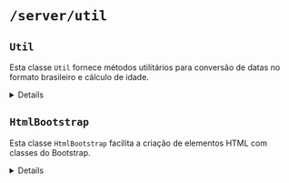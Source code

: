 # `/server/util`
## `Util`

Esta classe `Util` fornece métodos utilitários para conversão de datas no formato brasileiro e cálculo de idade.
<details>

### Métodos

#### `static converteDataBR(dataTexto)`

Converte uma data no formato brasileiro (dd/mm/yyyy) para um objeto `Date` do JavaScript.

##### Parâmetros

- `dataTexto` (string): A data no formato "dd/mm/yyyy".

##### Retorno

- `Date`: Um objeto `Date` correspondente.


##### Exemplo de Uso

```javascript
import Util from './Util';

const data = Util.converteDataBR('30/06/2024');
console.log(data); // Saída: Sun Jun 30 2024 00:00:00 GMT-0300 (Horário Padrão de Brasília)
```

#### `static calcularIdade(dataNascimento)`

Calcula a idade com base na data de nascimento fornecida.

##### Parâmetros

- `dataNascimento` (Date): Um objeto `Date` representando a data de nascimento.

##### Retorno

- `number`: A idade calculada.

##### Exemplo de Uso

```javascript
import Util from './Util';

const dataNascimento = Util.converteDataBR('15/04/1990');
const idade = Util.calcularIdade(dataNascimento);
console.log(idade); // Saída: A idade calculada com base na data atual
```
### Notas

- O método `converteDataBR` assume que o formato da data de entrada é sempre "dd/mm/yyyy".
- O método `calcularIdade` leva em consideração as diferenças de meses e dias ao calcular a idade.

### Instalação

Certifique-se de que a classe `Util` está exportada corretamente no seu arquivo e importada onde necessário.

```javascript
// No arquivo Util.js
export default Util;

// No arquivo onde você deseja usar a classe Util
import Util from './caminho/para/Util';
```
</details>

## `HtmlBootstrap`

Esta classe `HtmlBootstrap` facilita a criação de elementos HTML com classes do Bootstrap.

<details>

### Métodos

#### `static criarElemento(tag, classes=null, texto=null, link=null, title=null, dataToggle=null, style=null)`

Cria um elemento HTML de acordo com os parâmetros fornecidos.

##### Parâmetros

- `tag` (string): A tag do elemento HTML (e.g., 'div', 'span').
- `classes` (string, opcional): Classes CSS a serem aplicadas ao elemento.
- `texto` (string, opcional): Texto a ser inserido no elemento.
- `link` (string, opcional): URL para elementos de link.
- `title` (string, opcional): Título do elemento.
- `dataToggle` (string, opcional): Atributo data-toggle.
- `style` (string, opcional): Estilos CSS a serem aplicados ao elemento.

##### Retorno

- `HTMLElement`: O elemento HTML criado.

##### Exemplo de Uso

```javascript
import HtmlBootstrap from './HtmlBootstrap';

const div = HtmlBootstrap.criarElemento('div', 'my-class', 'Hello World');
document.body.appendChild(div);
```
#### `static criarElementoId(tag, id, classes=null, texto=null, link=null, title=null, dataToggle=null, style=null)`

Cria um elemento HTML com um ID específico.

##### Parâmetros

- `tag` (string): A tag do elemento HTML.
- `id` (string): O ID do elemento.
- `classes` (string, opcional): Classes CSS a serem aplicadas ao elemento.
- `texto` (string, opcional): Texto a ser inserido no elemento.
- `link` (string, opcional): URL para elementos de link.
- `title` (string, opcional): Título do elemento.
- `dataToggle` (string, opcional): Atributo data-toggle.
- `style` (string, opcional): Estilos CSS a serem aplicados ao elemento.

##### Retorno

- `HTMLElement`: O elemento HTML criado.

##### Exemplo de Uso

```javascript
const divComId = HtmlBootstrap.criarElementoId('div', 'unique-id', 'my-class', 'Hello World');
document.body.appendChild(divComId);
```
#### `static criarButton(id, classes, texto, funcao=null)`

Cria um botão do Bootstrap.

##### Parâmetros

- `id` (string): O ID do botão.
- `classes` (string): Classes CSS a serem aplicadas ao botão.
- `texto` (string): Texto do botão.
- `funcao` (string, opcional): Função específica a ser aplicada ao botão (e.g., 'imprimir').

##### Retorno

- `HTMLElement`: O botão criado.

##### Exemplo de Uso

```javascript
const button = HtmlBootstrap.criarButton('print-btn', 'btn-primary', 'Imprimir', HtmlBootstrap.funcao.imprimir);
document.body.appendChild(button);
```
#### `static criarCard(classes=null)`

Cria um card do Bootstrap.

##### Parâmetros

- `classes` (string, opcional): Classes CSS a serem aplicadas ao card.

##### Retorno

- `HTMLElement`: O card criado.

##### Exemplo de Uso

```javascript
const card = HtmlBootstrap.criarCard('custom-card');
document.body.appendChild(card);
```
#### `static criarCardBody(classes=null)`

Cria o corpo de um card do Bootstrap.

##### Parâmetros

- `classes` (string, opcional): Classes CSS a serem aplicadas ao corpo do card.

##### Retorno

- `HTMLElement`: O corpo do card criado.

##### Exemplo de Uso

```javascript
const cardBody = HtmlBootstrap.criarCardBody('custom-body');
document.body.appendChild(cardBody);
```
#### `static criarCardTitle(texto, classes=null, id=null)`

Cria um título de card do Bootstrap.

##### Parâmetros

- `texto` (string): O texto do título.
- `classes` (string, opcional): Classes CSS a serem aplicadas ao título.
- `id` (string, opcional): O ID do título.

##### Retorno

- `HTMLElement`: O título do card criado.

##### Exemplo de Uso

```javascript
const cardTitle = HtmlBootstrap.criarCardTitle('Título do Card', 'custom-title', 'card-title-id');
document.body.appendChild(cardTitle);
```
#### `static validarArgumento(argumento)`

Verifica se o argumento está vazio, nulo ou em branco.

##### Parâmetros

- `argumento` (any): O argumento a ser verificado.

##### Retorno

- `boolean`: `true` se o argumento for vazio, nulo ou em branco; caso contrário, `false`.

##### Exemplo de Uso

```javascript
const isEmpty = HtmlBootstrap.validarArgumento('');
console.log(isEmpty); // Saída: true

const isNotEmpty = HtmlBootstrap.validarArgumento('Hello');
console.log(isNotEmpty); // Saída: false
```
### Notas

- A classe `HtmlBootstrap` simplifica a criação de elementos HTML utilizando as classes do Bootstrap.
- Ela oferece métodos configuráveis para criar botões, cards e outros elementos estilizados de forma eficiente.
- Os métodos podem ser facilmente expandidos para adicionar novas funcionalidades conforme necessário.

## Instalação

Certifique-se de que a classe `HtmlBootstrap` está exportada corretamente no seu arquivo e importada onde necessário.

```javascript
// No arquivo HtmlBootstrap.js
export default HtmlBootstrap;

// Exemplo de importação em outro arquivo
import HtmlBootstrap from './caminho/para/HtmlBootstrap';
```
</details>
